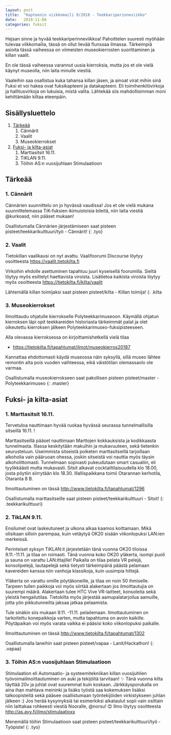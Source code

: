 ```yaml
---
layout: post
title:  "Kapteenin viikkomaili 9/2018 - Teekkariperinneviikko"
date:   2018-11-08
categories: fuksit
---
```


Hejsan sinne ja hyvää teekkariperinneviikkoa! Pahoittelen suuresti myöhään tulevaa viikkomailia, tässä on ollut lievää flunssaa ilmassa.
Tärkeimpiä asioita tässä vaiheessa on viimeisten museokierrosten suorittaminen ja killan vaalit. 

En ole tässä vaiheessa varannut uusia kierroksia, mutta jos et ole vielä käynyt museolla, niin laita minulle viestiä. 

Vaaleihin saa osallistua kuka tahansa killan jäsen, ja ainoat virat mihin sinä Fuksi et voi hakea ovat fuksikapteeni ja datakapteeni. Eli toimihenkilövirkoja ja hallitusvirkoja on lukuisia, mistä valita. Lähtekää siis mahdollisimman moni kehittämään kiltaa eteenpäin.

## Sisällysluettelo
1. [Tärkeää](#tärkeää)
	1. Cännärit
	2. Vaalit
	3. Museokierrokset
2. [Fuksi- ja kilta-asiat](#fuksi--ja-kilta-asiat)
	1. Marttasitsit 16.11.
	2. TiKLAN 9.11.
	3. Töihin AS:n vuosijuhlaan Stimulaatioon


## Tärkeää

### 1. Cännärit
Cännärien suunnittelu on jo hyvässä vaudissa! Jos et ole vielä mukana suunnittelemassa TiK-fuksien ikimuistoisia bileitä, niin laita viestiä @kurkoasd, niin pääset mukaan!

Osallistumalla Cännärien järjestämiseen saat pisteen pisteet/teekkarikulttuuri/työ - Cännärit!
{: .tyo}

### 2. Vaalit
Tietokillan vaalikausi on nyt avattu. Vaalifoorumi Discourse löytyy osoitteesta <https://vaalit.tietokilta.fi>

Virkoihin ehdolle asettuminen tapahtuu juuri kyseisellä foorumilla. Sieltä löytyy myös esittelyt haettavista viroista.
Lisätietoa kaikista viroista löytyy myös osoitteesta <https://tietokilta.fi/kilta/vaalit>

Lähtemällä killan toimijaksi saat pisteen pisteet/kilta - Killan toimija!
{: .kilta

### 3. Museokierrokset
Ilmoittaudu ohjatulle kierrokselle Polyteekkarimuseoon. Käymällä ohjatun kierroksen läpi opit teekkareiden historiasta tärkeimmät palat ja olet oikeutettu kierroksen jälkeen Polyteekkarimuseo-fuksipisteeseen.

Alla olevassa kierroksessa on kirjoittamishetkellä vielä tilaa
* <https://tietokilta.fi/tapahtumat/ilmot/museokierros20187>

Kannattaa ehdottomasti käydä museossa näin syksyllä, sillä museo lähtee remontin alta pois vuoden vaihteessa, eikä väistötilan olemassaolo ole varmaa.

Osallistumalla museokierrokseen saat pakollisen pisteen pisteet/master - Polyteekkarimuseo
{: .master}

## Fuksi- ja kilta-asiat

### 1. Marttasitsit 16.11.
Tervetuloa nauttimaan hyvää ruokaa hyvässä seurassa tunnelmallisilla sitseillä 16.11. !

Marttasitseillä pääset nauttimaan Marttojen kokkauksista ja kodikkaasta tunnelmasta. Illassa keskitytään makuihin ja mukavuuteen, sekä tietenkin seurusteluun. Useimmista sitseistä poiketen marttasitseillä tarjoillaan alkoholia vain pääruoan ohessa, joskin sitseistä voi nauttia myös täysin alkoholittomasti. Tunnelmaan sopivasti pukeudutaan smart casualiin, eli tyylikkäästi mutta mukavasti. Sitsit alkavat cocktailtilaisuudella klo 18.00, josta pöytiin siirrytään klo 18.30. Illallispaikkana toimii Otarannan kerhotila, Otaranta 8 B.

Ilmoittautuminen on tässä <http://www.tietokilta.fi/tapahtumat/1296>

Osallistumalla marttasitseille saat pisteen pisteet/teekkarikulttuuri - Sitsit!
{: .teekkarikulttuuri}


### 2. TikLAN 9.11.

Ensilumet ovat laskeutuneet ja ulkona alkaa kaamos koittamaan. Mikä olisikaan silloin parempaa, kuin vetäytyä OK20 sisään viikonlopuksi LAN:ien merkeissä.

Perinteiset syksyn TiKLAN:it järjestetään tänä vuonna OK20 tiloissa 9.11.-11.11. ja tilaa on roimasti. Tänä vuonna koko OK20 yläkerta, isompi puoli ja sauna on varattu LAN:ittajille! Paikalla on tilaa pelata VR pelejä, konsolipelejä, lautapelejä sekä tietysti tärkeimpänä päästä pelamaan kavereiden kanssa niin vanhoja klassikoja, kuin uusimpia hittejä.

Yläkerta on varattu omille pöytäkoneille, ja tilaa on noin 50 ihmiselle. Tarpeen tullen paikkoja voi myös siirtää alakertaan jos ilmoittautujia on suurempi määrä. Alakertaan tulee HTC Vive VR-laitteet, konsoleita sekä yleistä hengailutilaa. Tietokilta myös järjestää aamupalatarjoilua aamuille, jotta yön pikkutunneilta jaksaa jatkaa pelaamista.

Tule sinäkin siis mukaan 9.11. -11.11. pelailemaan. Ilmottautuminen on tarkoitettu konepaikkoja varten, mutta tapahtuma on avoin kaikille. Pöytäpaikan voi myös varata vaikka ei pääsisi koko viikonlopuksi paikalle.

Ilmoittautuminen on tässä <http://www.tietokilta.fi/tapahtumat/1302>

Osallistumalla laneihin saat pisteen pisteet/vapaa - Lanit/Hackathon!
{: .vapaa}

### 3. Töihin AS:n vuosijuhlaan Stimulaatioon
Stimulaation eli Automaatio- ja systeemitekniikan killan vuosijuhlien työvoimailmoittautuminen on auki ja tekijöitä tarvitaan! ✨ Tänä vuonna kilta täyttää 20v ja juhlat ovat suuremmat kuin koskaan. Järkkäysporukalla on aina ihan mahtava meininki ja lisäks työstä saa kokemuksen lisäksi talkoopisteitä sekä pääsee osallistumaan työntekijöiden virkistykseen juhlan jälkeen :) Jos herää kysymyksiä tai esimerkiksi aikataulut sopii vain osittain niin laittakaa rohkeesti viestiä Nooralle, @norsu! 😊 Ilmo löytyy osoitteesta <http://as.ayy.fi/ilmo/stimulaatioxx>

Menemällä töihin Stimulaatioon saat pisteen pisteet/teekkarikulttuuri/työ - Työpiste!
{: .tyo}